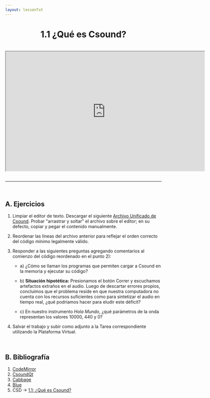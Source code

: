 ```yaml
---
layout: lessonTxt
---
```


# <center>1.1 ¿Qué es Csound?</center>

<br>
<div style="text-align: center;">
<iframe src="https://docs.google.com/file/d/11sW5McKhLIjHftIYDrpKjKRVJyajFFKv/preview" width="640" height="385" allowfullscreen="true"></iframe>
</div>
<br>
<hr>
<br>

## A. Ejercicios

1. Limpiar el editor de texto. Descargar el siguiente <a href="{{site.baseurl}}/lessons/sintesis_aditiva/chapter1/Ejercicio_1.csd">Archivo Unificado de Csound</a>. Probar "arrastrar y soltar" el archivo sobre el editor; en su defecto, copiar y pegar el contenido manualmente.

2. Reordenar las líneas del archivo anterior para reflejar el orden correcto del código mínimo legalmente válido.

3. Responder a las siguientes preguntas agregando comentarios al comienzo del código reordenado en el punto 2):

      - a) ¿Cómo se llaman los programas que permiten cargar a Csound en la memoria y ejecutar su código?
      
      - b) <b>Situación hipotética:</b> Presionamos el botón Correr y escuchamos artefactos extraños en el audio. Luego de descartar errores propios, concluimos que el problema reside en que nuestra computadora no cuenta con los recursos suficientes como para sintetizar el audio en tiempo real, ¿qué podríamos hacer para eludir este déficit? 
     
      - c) En nuestro instrumento <i>Hola Mundo</i>, ¿qué parámetros de la onda representan los valores 10000, 440 y 0?

      
4. Salvar el trabajo y subir como adjunto a la Tarea correspondiente utilizando la Plataforma Virtual.

<br>

## B. Bibliografía

1. <a href="https://codemirror.net/">CodeMirror</a>
3. <a href="https://csoundqt.github.io/">CsoundQt</a>
2. <a href="http://cabbageaudio.com/">Cabbage</a>
4. <a href="http://blue.kunstmusik.com/">Blue</a>
5. CSD -> <a href="{{site.baseurl}}/lessons/sintesis_aditiva/chapter1/1.1.1.csd">1.1: ¿Qué es Csound?</a>

<br>
